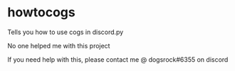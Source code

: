 # howtocogs
Tells you how to use cogs in discord.py

No one helped me with this project

If you need help with this, please contact me @ dogsrock#6355 on discord
